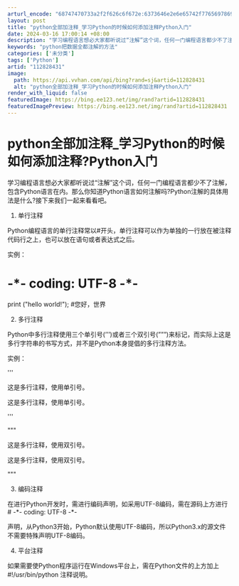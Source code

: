 ```yaml
---
arturl_encode: "68747470733a2f2f626c6f672e:6373646e2e6e65742f77656978696e5f33343433343934382f:61727469636c652f64657461696c732f313132383238343331"
layout: post
title: "python全部加注释_学习Python的时候如何添加注释Python入门"
date: 2024-03-16 17:00:14 +08:00
description: "学习编程语言想必大家都听说过“注解”这个词，任何一门编程语言都少不了注解，包含Python语言在内。"
keywords: "python把数据全都注解的方法"
categories: ['未分类']
tags: ['Python']
artid: "112828431"
image:
  path: https://api.vvhan.com/api/bing?rand=sj&artid=112828431
  alt: "python全部加注释_学习Python的时候如何添加注释Python入门"
render_with_liquid: false
featuredImage: https://bing.ee123.net/img/rand?artid=112828431
featuredImagePreview: https://bing.ee123.net/img/rand?artid=112828431
---
```


# python全部加注释\_学习Python的时候如何添加注释?Python入门

学习编程语言想必大家都听说过“注解”这个词，任何一门编程语言都少不了注解，包含Python语言在内。那么你知道Python语言如何注解吗?Python注解的具体用法是什么?接下来我们一起来看看吧。

1. 单行注释

Python编程语言的单行注释常以#开头，单行注释可以作为单独的一行放在被注释代码行之上，也可以放在语句或者表达式之后。

实例：

# -\*- coding: UTF-8 -\*-

print ("hello world!"); #您好，世界

2. 多行注释

Python中多行注释使用三个单引号(’’’)或者三个双引号(”””)来标记，而实际上这是多行字符串的书写方式，并不是Python本身提倡的多行注释方法。

实例：

'''

这是多行注释，使用单引号。

这是多行注释，使用单引号。

'''

"""

这是多行注释，使用双引号。

这是多行注释，使用双引号。

"""

3. 编码注释

在进行Python开发时，需进行编码声明，如采用UTF-8编码，需在源码上方进行 # -\*- coding: UTF-8 -\*-

声明，从Python3开始，Python默认使用UTF-8编码，所以Python3.x的源文件不需要特殊声明UTF-8编码。

4. 平台注释

如果需要使Python程序运行在Windows平台上，需在Python文件的上方加上 #!/usr/bin/python 注释说明。